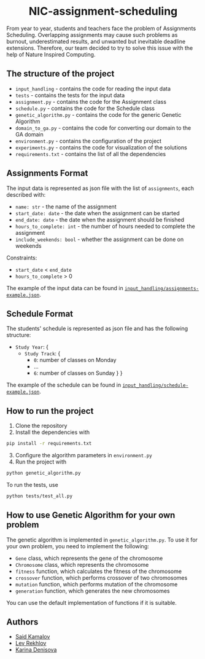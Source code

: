 <h1 align="center"> NIC-assignment-scheduling</h1>

From year to year, students and teachers face the problem of Assignments Scheduling. Overlapping assignments may cause
such problems as burnout, underestimated results, and unwanted but inevitable deadline extensions. Therefore, our team
decided to try to solve this issue with the help of Nature Inspired Computing.

## The structure of the project

- `input_handling` - contains the code for reading the input data
- `tests` - contains the tests for the input data
- `assignment.py` - contains the code for the Assignment class
- `schedule.py` - contains the code for the Schedule class
- `genetic_algorithm.py` - contains the code for the generic Genetic Algorithm
- `domain_to_ga.py` - contains the code for converting our domain to the GA domain
- `environment.py` - contains the configuration of the project
- `experiments.py` - contains the code for visualization of the solutions
- `requirements.txt` - contains the list of all the dependencies

## Assignments Format

The input data is represented as json file with the list of `assignments`, each described with:

- `name: str` - the name of the assignment
- `start_date: date` - the date when the assignment can be started
- `end_date: date` - the date when the assignment should be finished
- `hours_to_complete: int` - the number of hours needed to complete the assignment
- `include_weekends: bool` - whether the assignment can be done on weekends

Constraints:

- `start_date` < `end_date`
- `hours_to_complete` > 0

The example of the input data can be found in [`input_handling/assignments-example.json`](https://github.com/SaidKamalov/NIC-assignment-scheduling/blob/main/input_handling/assignments-example.json).

## Schedule Format

The students' schedule is represented as json file and has the following structure:

- `Study Year`: {
    - `Study Track`: {
        - `0`: number of classes on Monday
        - ...
        - `6`: number of classes on Sunday
          }
          }

The example of the schedule can be found in [`input_handling/schedule-example.json`](https://github.com/SaidKamalov/NIC-assignment-scheduling/blob/main/input_handling/schedule-example.json).

## How to run the project

1. Clone the repository
2. Install the dependencies with 
```bash
pip install -r requirements.txt
```
3. Configure the algorithm parameters in `environment.py`
4. Run the project with 
```bash
python genetic_algorithm.py
```
To run the tests, use 
```bash
python tests/test_all.py
```

## How to use Genetic Algorithm for your own problem

The genetic algorithm is implemented in `genetic_algorithm.py`. To use it for your own problem, you need to implement
the following:

- `Gene` class, which represents the gene of the chromosome
- `Chromosome` class, which represents the chromosome
- `fitness` function, which calculates the fitness of the chromosome
- `crossover` function, which performs crossover of two chromosomes
- `mutation` function, which performs mutation of the chromosome
- `generation` function, which generates the new chromosomes

You can use the default implementation of functions if it is suitable.

## Authors

- [Said Kamalov](https://github.com/SaidKamalov)
- [Lev Rekhlov](https://github.com/plov-cyber)
- [Karina Denisova](https://github.com/karinaDen)


